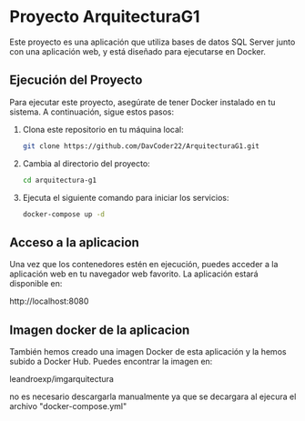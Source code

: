 # Proyecto ArquitecturaG1

Este proyecto es una aplicación que utiliza bases de datos SQL Server junto con una aplicación web, y está diseñado para ejecutarse en Docker.

## Ejecución del Proyecto

Para ejecutar este proyecto, asegúrate de tener Docker instalado en tu sistema. A continuación, sigue estos pasos:

1. Clona este repositorio en tu máquina local:

   ```bash
   git clone https://github.com/DavCoder22/ArquitecturaG1.git

2. Cambia al directorio del proyecto:   
    ```bash
    cd arquitectura-g1  

3. Ejecuta el siguiente comando para iniciar los servicios:
    ```bash
    docker-compose up -d

## Acceso a la aplicacion
Una vez que los contenedores estén en ejecución, puedes acceder a la aplicación web en tu navegador web favorito. La aplicación estará disponible en:

http://localhost:8080

## Imagen docker de la aplicacion
También hemos creado una imagen Docker de esta aplicación y la hemos subido a Docker Hub. Puedes encontrar la imagen en:

leandroexp/imgarquitectura

no es necesario descargarla manualmente ya que se decargara al ejecura el archivo   "docker-compose.yml"
